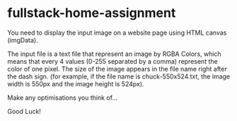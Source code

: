 # fullstack-home-assignment

 You need to display the input image on a website page using HTML canvas (imgData).

 The input file is a text file that represent an image by RGBA Colors, which means that every 4 values (0-255 separated by a comma) represent the color of one pixel. 
 The size of the image appears in the file name right after the dash sign. (for example, if the file name is chuck-550x524.txt, the image width is 550px and the image height is 524px).
 
 Make any optimisations you think of...

 Good Luck!
